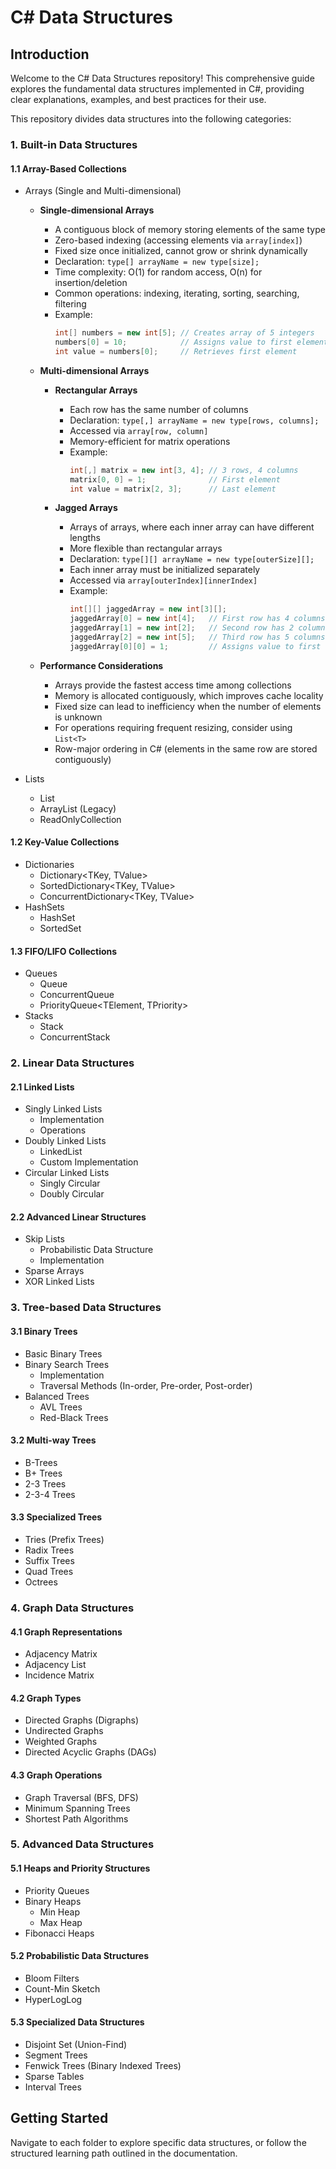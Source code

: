 # C# Data Structures

## Introduction

Welcome to the C# Data Structures repository! This comprehensive guide explores the fundamental data structures implemented in C#, providing clear explanations, examples, and best practices for their use.

This repository divides data structures into the following categories:

### 1. Built-in Data Structures
#### 1.1 Array-Based Collections
- Arrays (Single and Multi-dimensional)
  - **Single-dimensional Arrays**
    - A contiguous block of memory storing elements of the same type
    - Zero-based indexing (accessing elements via `array[index]`)
    - Fixed size once initialized, cannot grow or shrink dynamically
    - Declaration: `type[] arrayName = new type[size];`
    - Time complexity: O(1) for random access, O(n) for insertion/deletion
    - Common operations: indexing, iterating, sorting, searching, filtering
    - Example:
      ```csharp
      int[] numbers = new int[5]; // Creates array of 5 integers
      numbers[0] = 10;            // Assigns value to first element
      int value = numbers[0];     // Retrieves first element
      ```
    
  - **Multi-dimensional Arrays**
    - **Rectangular Arrays** 
      - Each row has the same number of columns
      - Declaration: `type[,] arrayName = new type[rows, columns];`
      - Accessed via `array[row, column]`
      - Memory-efficient for matrix operations
      - Example:
        ```csharp
        int[,] matrix = new int[3, 4]; // 3 rows, 4 columns
        matrix[0, 0] = 1;              // First element
        int value = matrix[2, 3];      // Last element
        ```
    
    - **Jagged Arrays** 
      - Arrays of arrays, where each inner array can have different lengths
      - More flexible than rectangular arrays
      - Declaration: `type[][] arrayName = new type[outerSize][];`
      - Each inner array must be initialized separately
      - Accessed via `array[outerIndex][innerIndex]`
      - Example:
        ```csharp
        int[][] jaggedArray = new int[3][];
        jaggedArray[0] = new int[4];   // First row has 4 columns
        jaggedArray[1] = new int[2];   // Second row has 2 columns
        jaggedArray[2] = new int[5];   // Third row has 5 columns
        jaggedArray[0][0] = 1;         // Assigns value to first element
        ```

  - **Performance Considerations**
    - Arrays provide the fastest access time among collections
    - Memory is allocated contiguously, which improves cache locality
    - Fixed size can lead to inefficiency when the number of elements is unknown
    - For operations requiring frequent resizing, consider using `List<T>`
    - Row-major ordering in C# (elements in the same row are stored contiguously)

- Lists
  - List<T>
  - ArrayList (Legacy)
  - ReadOnlyCollection<T>

#### 1.2 Key-Value Collections
- Dictionaries
  - Dictionary<TKey, TValue>
  - SortedDictionary<TKey, TValue>
  - ConcurrentDictionary<TKey, TValue>
- HashSets
  - HashSet<T>
  - SortedSet<T>

#### 1.3 FIFO/LIFO Collections
- Queues
  - Queue<T>
  - ConcurrentQueue<T>
  - PriorityQueue<TElement, TPriority>
- Stacks
  - Stack<T>
  - ConcurrentStack<T>

### 2. Linear Data Structures
#### 2.1 Linked Lists
- Singly Linked Lists
  - Implementation
  - Operations
- Doubly Linked Lists
  - LinkedList<T>
  - Custom Implementation
- Circular Linked Lists
  - Singly Circular
  - Doubly Circular

#### 2.2 Advanced Linear Structures
- Skip Lists
  - Probabilistic Data Structure
  - Implementation
- Sparse Arrays
- XOR Linked Lists

### 3. Tree-based Data Structures
#### 3.1 Binary Trees
- Basic Binary Trees
- Binary Search Trees
  - Implementation
  - Traversal Methods (In-order, Pre-order, Post-order)
- Balanced Trees
  - AVL Trees
  - Red-Black Trees

#### 3.2 Multi-way Trees
- B-Trees
- B+ Trees
- 2-3 Trees
- 2-3-4 Trees

#### 3.3 Specialized Trees
- Tries (Prefix Trees)
- Radix Trees
- Suffix Trees
- Quad Trees
- Octrees

### 4. Graph Data Structures
#### 4.1 Graph Representations
- Adjacency Matrix
- Adjacency List
- Incidence Matrix

#### 4.2 Graph Types
- Directed Graphs (Digraphs)
- Undirected Graphs
- Weighted Graphs
- Directed Acyclic Graphs (DAGs)

#### 4.3 Graph Operations
- Graph Traversal (BFS, DFS)
- Minimum Spanning Trees
- Shortest Path Algorithms

### 5. Advanced Data Structures
#### 5.1 Heaps and Priority Structures
- Priority Queues
- Binary Heaps
  - Min Heap
  - Max Heap
- Fibonacci Heaps

#### 5.2 Probabilistic Data Structures
- Bloom Filters
- Count-Min Sketch
- HyperLogLog

#### 5.3 Specialized Data Structures
- Disjoint Set (Union-Find)
- Segment Trees
- Fenwick Trees (Binary Indexed Trees)
- Sparse Tables
- Interval Trees

## Getting Started

Navigate to each folder to explore specific data structures, or follow the structured learning path outlined in the documentation.
